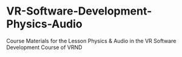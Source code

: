 # VR-Software-Development-Physics-Audio
Course Materials for the Lesson Physics &amp; Audio in the VR Software Development Course of VRND
